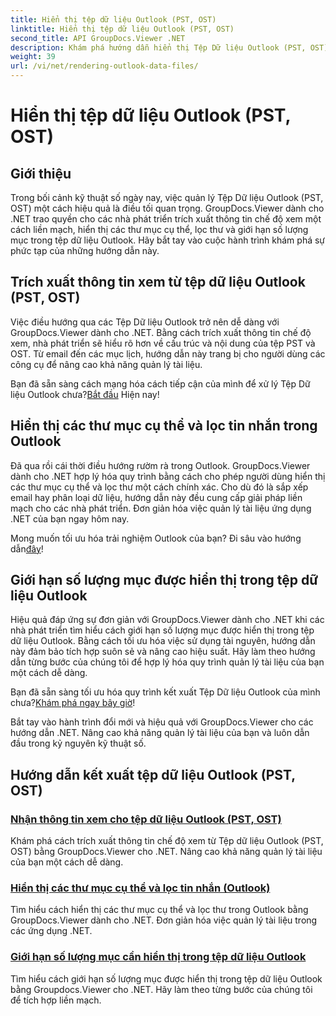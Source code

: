 ```yaml
---
title: Hiển thị tệp dữ liệu Outlook (PST, OST)
linktitle: Hiển thị tệp dữ liệu Outlook (PST, OST)
second_title: API GroupDocs.Viewer .NET
description: Khám phá hướng dẫn hiển thị Tệp Dữ liệu Outlook (PST, OST) bằng GroupDocs.Viewer cho .NET. Khám phá các kỹ thuật quản lý tài liệu hiệu quả một cách dễ dàng.
weight: 39
url: /vi/net/rendering-outlook-data-files/
---
```


# Hiển thị tệp dữ liệu Outlook (PST, OST)

## Giới thiệu

Trong bối cảnh kỹ thuật số ngày nay, việc quản lý Tệp Dữ liệu Outlook (PST, OST) một cách hiệu quả là điều tối quan trọng. GroupDocs.Viewer dành cho .NET trao quyền cho các nhà phát triển trích xuất thông tin chế độ xem một cách liền mạch, hiển thị các thư mục cụ thể, lọc thư và giới hạn số lượng mục trong tệp dữ liệu Outlook. Hãy bắt tay vào cuộc hành trình khám phá sự phức tạp của những hướng dẫn này.

## Trích xuất thông tin xem từ tệp dữ liệu Outlook (PST, OST)
Việc điều hướng qua các Tệp Dữ liệu Outlook trở nên dễ dàng với GroupDocs.Viewer dành cho .NET. Bằng cách trích xuất thông tin chế độ xem, nhà phát triển sẽ hiểu rõ hơn về cấu trúc và nội dung của tệp PST và OST. Từ email đến các mục lịch, hướng dẫn này trang bị cho người dùng các công cụ để nâng cao khả năng quản lý tài liệu. 

 Bạn đã sẵn sàng cách mạng hóa cách tiếp cận của mình để xử lý Tệp Dữ liệu Outlook chưa?[Bắt đầu](./get-view-info-outlook-data-file/) Hiện nay!

## Hiển thị các thư mục cụ thể và lọc tin nhắn trong Outlook
Đã qua rồi cái thời điều hướng rườm rà trong Outlook. GroupDocs.Viewer dành cho .NET hợp lý hóa quy trình bằng cách cho phép người dùng hiển thị các thư mục cụ thể và lọc thư một cách chính xác. Cho dù đó là sắp xếp email hay phân loại dữ liệu, hướng dẫn này đều cung cấp giải pháp liền mạch cho các nhà phát triển. Đơn giản hóa việc quản lý tài liệu ứng dụng .NET của bạn ngay hôm nay.

 Mong muốn tối ưu hóa trải nghiệm Outlook của bạn? Đi sâu vào hướng dẫn[đây](./render-specific-folders-and-filter-messages-outlook/)!

## Giới hạn số lượng mục được hiển thị trong tệp dữ liệu Outlook
Hiệu quả đáp ứng sự đơn giản với GroupDocs.Viewer dành cho .NET khi các nhà phát triển tìm hiểu cách giới hạn số lượng mục được hiển thị trong tệp dữ liệu Outlook. Bằng cách tối ưu hóa việc sử dụng tài nguyên, hướng dẫn này đảm bảo tích hợp suôn sẻ và nâng cao hiệu suất. Hãy làm theo hướng dẫn từng bước của chúng tôi để hợp lý hóa quy trình quản lý tài liệu của bạn một cách dễ dàng.

 Bạn đã sẵn sàng tối ưu hóa quy trình kết xuất Tệp Dữ liệu Outlook của mình chưa?[Khám phá ngay bây giờ](./limit-items-to-render-outlook-data-files/)!

Bắt tay vào hành trình đổi mới và hiệu quả với GroupDocs.Viewer cho các hướng dẫn .NET. Nâng cao khả năng quản lý tài liệu của bạn và luôn dẫn đầu trong kỷ nguyên kỹ thuật số.
## Hướng dẫn kết xuất tệp dữ liệu Outlook (PST, OST)
### [Nhận thông tin xem cho tệp dữ liệu Outlook (PST, OST)](./get-view-info-outlook-data-file/)
Khám phá cách trích xuất thông tin chế độ xem từ Tệp dữ liệu Outlook (PST, OST) bằng GroupDocs.Viewer cho .NET. Nâng cao khả năng quản lý tài liệu của bạn một cách dễ dàng.
### [Hiển thị các thư mục cụ thể và lọc tin nhắn (Outlook)](./render-specific-folders-and-filter-messages-outlook/)
Tìm hiểu cách hiển thị các thư mục cụ thể và lọc thư trong Outlook bằng GroupDocs.Viewer dành cho .NET. Đơn giản hóa việc quản lý tài liệu trong các ứng dụng .NET.
### [Giới hạn số lượng mục cần hiển thị trong tệp dữ liệu Outlook](./limit-items-to-render-outlook-data-files/)
Tìm hiểu cách giới hạn số lượng mục được hiển thị trong tệp dữ liệu Outlook bằng Groupdocs.Viewer cho .NET. Hãy làm theo từng bước của chúng tôi để tích hợp liền mạch.